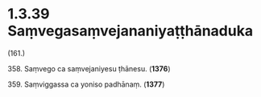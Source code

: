 # 1.3.39 Saṃvegasaṃvejananiyaṭṭhānaduka

(161.)

358\. Saṃvego ca saṃvejaniyesu ṭhānesu. (**1376**)

359\. Saṃviggassa ca yoniso padhānaṃ. (**1377**)
